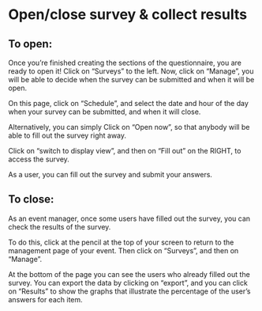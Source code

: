 Open/close survey & collect results
===================================

To open:
--------
Once you’re finished creating the sections of the questionnaire, you are ready to open it!
Click on “Surveys” to the left.
Now, click on “Manage”, you will be able to decide when the survey can be submitted and when it will be open.

On this page, click on “Schedule”, and select the date and hour of the day when your survey can be submitted, and when it will close.

Alternatively, you can simply Click on “Open now”, so that anybody will be able to fill out the survey right away.

Click on “switch to display view”, and then on “Fill out” on the RIGHT, to access the survey. 

As a user, you can fill out the survey and submit your answers.

To close:
---------
As an event manager, once some users have filled out the survey, you can check the results of the survey. 

To do this, click at the pencil at the top of your screen to return to the management page of your event. Then click on “Surveys”, and then on “Manage”.

At the bottom of the page you can see the users who already filled out the survey.
You can export the data by clicking on “export”, and you can click on “Results” to show the graphs that illustrate the percentage of the user’s answers for each item.
